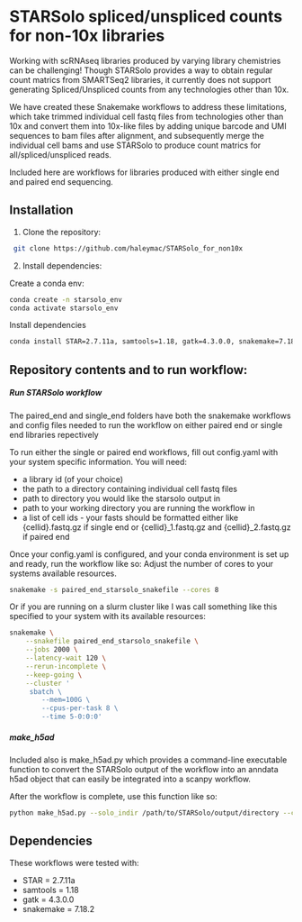# STARSolo spliced/unspliced counts for non-10x libraries

Working with scRNAseq libraries produced by varying library chemistries can be challenging! 
Though STARSolo provides a way to obtain regular count matrics from SMARTSeq2 libraries, it currently does not support generating Spliced/Unspliced counts from any technologies other than 10x.

We have created these Snakemake workflows to address these limitations, which take trimmed individual cell fastq files from technologies other than 10x and convert them into 10x-like files by adding unique barcode and UMI sequences to bam files after alignment, and subsequently merge the individual cell bams and use STARSolo to produce count matrics for all/spliced/unspliced reads. 

Included here are workflows for libraries produced with either single end and paired end sequencing. 


## Installation
1. Clone the repository:
```bash
 git clone https://github.com/haleymac/STARSolo_for_non10x
```

2. Install dependencies:

Create a conda env:
```bash 
conda create -n starsolo_env
conda activate starsolo_env
```

Install dependencies 
```bash
conda install STAR=2.7.11a, samtools=1.18, gatk=4.3.0.0, snakemake=7.18.2
 ```

## Repository contents and to run workflow:
 
##### Run STARSolo workflow
 The paired_end and single_end folders have both the snakemake workflows and config files needed to run the workflow on either paired end or single end libraries repectively
 
 To run either the single or paired end workflows, fill out config.yaml with your system specific information. You will need:
 - a library id (of your choice)
 - the path to a directory containing individual cell fastq files 
 - path to directory you would like the starsolo output in
 - path to your working directory you are running the workflow in 
 - a list of cell ids - your fasts should be formatted either like {cellid}.fastq.gz if single end or {cellid}_1.fastq.gz and {cellid}_2.fastq.gz if paired end

Once your config.yaml is configured, and your conda environment is set up and ready, run the workflow like so:
Adjust the number of cores to your systems available resources. 
```bash
snakemake -s paired_end_starsolo_snakefile --cores 8

```

Or if you are running on a slurm cluster like I was call something like this specified to your system with its available resources:

```bash
snakemake \
    --snakefile paired_end_starsolo_snakefile \
    --jobs 2000 \
    --latency-wait 120 \
    --rerun-incomplete \
    --keep-going \
    --cluster '
     sbatch \
        --mem=100G \
        --cpus-per-task 8 \
        --time 5-0:0:0'
```

##### make_h5ad
Included also is make_h5ad.py which provides a command-line executable function to convert the STARSolo output of the workflow into an anndata h5ad object that can easily be integrated into a scanpy workflow.

After the workflow is complete, use this function like so:

```bash
python make_h5ad.py --solo_indir /path/to/STARSolo/output/directory --cell_barcodes_csv /path/to/barcodecsv/output/by/starsolo/snakefile --h5ad output/h5ad/file
```


## Dependencies
These workflows were tested with:
- STAR = 2.7.11a
- samtools = 1.18
- gatk = 4.3.0.0
- snakemake = 7.18.2

